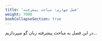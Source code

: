 ```yaml
---
title: 'فصل چهارم: مباحث پیشرفته'
weight: 7000
bookCollapseSection: true
---
```


در این فصل به مباحث پیشرفته زبان گو میپردازیم...